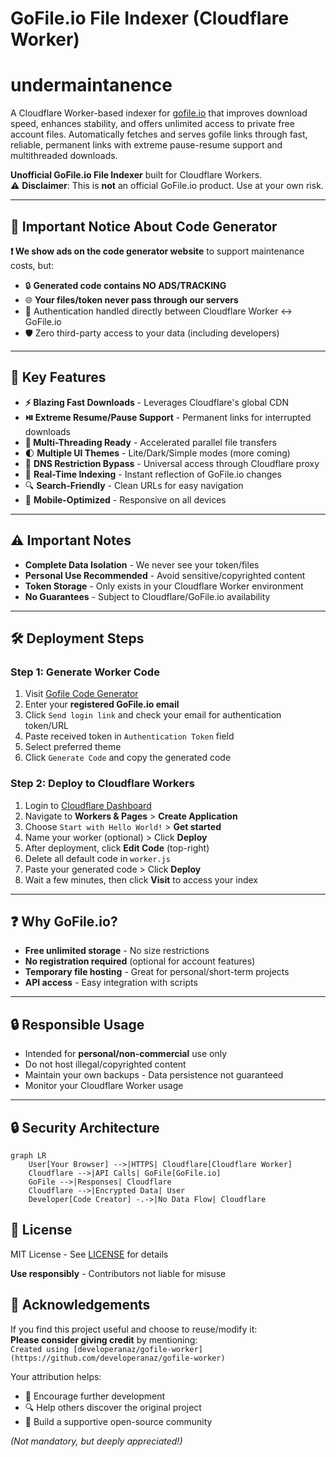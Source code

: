 # GoFile.io File Indexer (Cloudflare Worker)
# undermaintanence
A Cloudflare Worker-based indexer for [gofile.io](https://gofile.io) that improves download speed, enhances stability, and offers unlimited access to private free account files. Automatically fetches and serves gofile links through fast, reliable, permanent links with extreme pause-resume support and multithreaded downloads.

**Unofficial GoFile.io File Indexer** built for Cloudflare Workers.  
⚠️ **Disclaimer**: This is **not** an official GoFile.io product. Use at your own risk.

---

## 🚨 Important Notice About Code Generator
**❗ We show ads on the code generator website** to support maintenance costs, but:  
- 🔒 **Generated code contains NO ADS/TRACKING**  
- 🌐 **Your files/token never pass through our servers**  
- 🔑 Authentication handled directly between Cloudflare Worker ↔ GoFile.io  
- 🛡️ Zero third-party access to your data (including developers)

---

## 🚀 Key Features
- **⚡ Blazing Fast Downloads** - Leverages Cloudflare's global CDN
- **⏯️ Extreme Resume/Pause Support** - Permanent links for interrupted downloads
- **🧵 Multi-Threading Ready** - Accelerated parallel file transfers
- 🌓 **Multiple UI Themes** - Lite/Dark/Simple modes (more coming)
- 🔄 **DNS Restriction Bypass** - Universal access through Cloudflare proxy
- 📂 **Real-Time Indexing** - Instant reflection of GoFile.io changes
- 🔍 **Search-Friendly** - Clean URLs for easy navigation
- 📱 **Mobile-Optimized** - Responsive on all devices

---

## ⚠️ Important Notes
- **Complete Data Isolation** - We never see your token/files
- **Personal Use Recommended** - Avoid sensitive/copyrighted content
- **Token Storage** - Only exists in your Cloudflare Worker environment
- **No Guarantees** - Subject to Cloudflare/GoFile.io availability

---


## 🛠️ Deployment Steps

### Step 1: Generate Worker Code
1. Visit [Gofile Code Generator](https://developeranaz.github.io/webapps/gofile.io/)
2. Enter your **registered GoFile.io email**
3. Click `Send login link` and check your email for authentication token/URL
4. Paste received token in `Authentication Token` field
5. Select preferred theme
6. Click `Generate Code` and copy the generated code

### Step 2: Deploy to Cloudflare Workers
1. Login to [Cloudflare Dashboard](https://dash.cloudflare.com/)
2. Navigate to **Workers & Pages** > **Create Application**
3. Choose `Start with Hello World!` > **Get started**
4. Name your worker (optional) > Click **Deploy**
5. After deployment, click **Edit Code** (top-right)
6. Delete all default code in `worker.js`
7. Paste your generated code > Click **Deploy**
8. Wait a few minutes, then click **Visit** to access your index

---

## ❓ Why GoFile.io?
- **Free unlimited storage** - No size restrictions
- **No registration required** (optional for account features)
- **Temporary file hosting** - Great for personal/short-term projects
- **API access** - Easy integration with scripts

---

## 🔒 Responsible Usage
- Intended for **personal/non-commercial** use only
- Do not host illegal/copyrighted content
- Maintain your own backups - Data persistence not guaranteed
- Monitor your Cloudflare Worker usage

---

## 🔒 Security Architecture
```mermaid
graph LR
    User[Your Browser] -->|HTTPS| Cloudflare[Cloudflare Worker]
    Cloudflare -->|API Calls| GoFile[GoFile.io]
    GoFile -->|Responses| Cloudflare
    Cloudflare -->|Encrypted Data| User
    Developer[Code Creator] -.->|No Data Flow| Cloudflare
```


## 📜 License
MIT License - See [LICENSE](LICENSE) for details

**Use responsibly** - Contributors not liable for misuse


## 🙏 Acknowledgements
If you find this project useful and choose to reuse/modify it:  
**Please consider giving credit** by mentioning:  
`Created using [developeranaz/gofile-worker](https://github.com/developeranaz/gofile-worker)`  

Your attribution helps:
- 🌱 Encourage further development
- 🔍 Help others discover the original project
- 🤝 Build a supportive open-source community

*(Not mandatory, but deeply appreciated!)*
